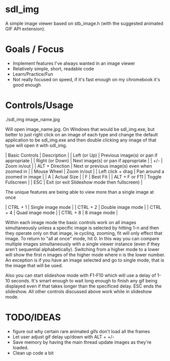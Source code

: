 sdl_img
=======

A simple image viewer based on stb_image.h (with the suggested animated GIF API extension).

Goals / Focus
=============
* Implement features I've always wanted in an image viewer
* Relatively simple, short, readable code
* Learn/Practice/Fun
* Not really focused on speed, if it's fast enough on my chromebook it's good enough

Controls/Usage
==============
./sdl_img image_name.jpg

Will open image_name.jpg.  On Windows that would be sdl_img.exe, but better
to just right click on an image of each type and change the default application
to be sdl_img.exe and then double clicking any image of that type will open it
with sdl_img.

| Basic Controls    | Description |
| Left (or Up)      | Previous image(s) or pan if appropriate |
| Right (or Down)   | Next image(s) or pan if appropriate |
| +/-               | Zoom in/out |
| ALT + Direction   | Next or previous image(s) even when zoomed in |
| Mouse Wheel       | Zoom in/out |
| Left click + drag | Pan around a zoomed in image |
| A                 | Actual Size |
| F                 | Best Fit |
| ALT + F or F11    | Toggle Fullscreen |
| ESC               | Exit (or exit Slideshow mode then fullscreen) |

The unique features are being able to view more than a single image at once

| CTRL + 1   | Single image mode |
| CTRL + 2   | Double image mode |
| CTRL + 4   | Quad image mode   |
| CTRL + 8   | 8 image mode      |

Within each image mode the basic controls work on all images simultaneously
unless a specific image is selected by hitting 1-n and then they operate only
on that image, ie cycling, zooming, fit will only effect that image.
To return to "all at once" mode, hit 0.  In this way you can compare multiple
images simultaneously with a single viewer instance (even if they aren't sequential
alphabetically).  Switching from a higher mode to a lower will show the first n images
of the higher mode where n is the lower number.  An exception is if you have an
image selected and go to single mode, that is the image that will be used.

Also you can start slideshow mode with F1-F10 which will use a delay of 1-10 seconds.
It's smart enough to wait long enough to finish any gif being displayed even if that
takes longer than the specificed delay.  ESC ends the slideshow.  All other controls
discussed above work while in slideshow mode.



TODO/IDEAS
==========
* figure out why certain rare animated gifs don't load all the frames
* Let user adjust gif delay up/down with ALT + +/-
* Save memory by having the main thread update images as they're loaded.
* Clean up code a bit
